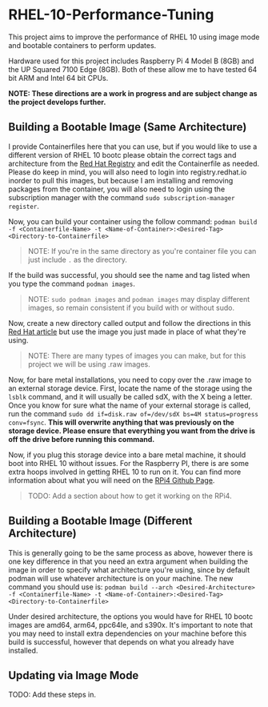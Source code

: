 # RHEL-10-Performance-Tuning
This project aims to improve the performance of RHEL 10 using image mode and bootable containers to perform updates.

Hardware used for this project includes Raspberry Pi 4 Model B (8GB) and the UP Squared 7100 Edge (8GB). Both of these allow me to have tested 64 bit ARM and Intel 64 bit CPUs.

**NOTE: These directions are a work in progress and are subject change as the project develops further.**

## Building a Bootable Image (Same Architecture)
I provide Containerfiles here that you can use, but if you would like to use a different version of RHEL 10 bootc please obtain the correct tags and architecture from the [Red Hat Registry](https://catalog.redhat.com/software/containers/rhel10/rhel-bootc/6707d29f27f63a06f7873ee2?container-tabs=overview) and edit the Containerfile as needed. Please do keep in mind, you will also need to login into registry.redhat.io inorder to pull this images, but because I am installing and removing packages from the container, you will also need to login using the subscription manager with the command `sudo subscription-manager register`.

Now, you can build your container using the follow command:
`podman build -f <Containerfile-Name> -t <Name-of-Container>:<Desired-Tag> <Directory-to-Containerfile>`
> NOTE: If you're in the same directory as you're container file you can just include `.` as the directory.

If the build was successful, you should see the name and tag listed when you type the command `podman images`.
> NOTE: `sudo podman images` and `podman images` may display different images, so remain consistent if you build with or without sudo.

Now, create a new directory called output and follow the directions in this [Red Hat article](https://developers.redhat.com/learning/learn:rhel:build-and-run-bootable-container-image-image-mode-rhel-and-podman-desktop/resource/resources:access-red-hat-container-registry) but use the image you just made in place of what they're using.
> NOTE: There are many types of images you can make, but for this project we will be using .raw images. 

Now, for bare metal installations, you need to copy over the .raw image to an external storage device. First, locate the name of the storage using the `lsblk` command, and it will usually be called sdX, with the X being a letter. Once you know for sure what the name of your external storage is called, run the command `sudo dd if=disk.raw of=/dev/sdX bs=4M status=progress conv=fsync`. **This will overwrite anything that was previously on the storage device. Please ensure that everything you want from the drive is off the drive before running this command.**

Now, if you plug this storage device into a bare metal machine, it should boot into RHEL 10 without issues. For the Raspberry PI, there is are some extra hoops involved in getting RHEL 10 to run on it. You can find more information about what you will need on the [RPi4 Github Page](https://github.com/pftf/RPi4).
> TODO: Add a section about how to get it working on the RPi4.

## Building a Bootable Image (Different Architecture)
This is generally going to be the same process as above, however there is one key difference in that you need an extra argument when building the image in order to specify what architecture you're using, since by default podman will use whatever architecture is on your machine. The new command you should use is:
`podman build --arch <Desired-Architecture> -f <Containerfile-Name> -t <Name-of-Container>:<Desired-Tag> <Directory-to-Containerfile>`

Under desired architecture, the options you would have for RHEL 10 bootc images are amd64, arm64, ppc64Ie, and s390x. It's important to note that you may need to install extra dependencies on your machine before this build is successful, however that depends on what you already have installed.

## Updating via Image Mode
TODO: Add these steps in.
